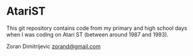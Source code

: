 # AtariST

This git repository contains code from my primary and high school days when
I was coding on Atari ST (between around 1987 and 1993).

Zoran Dimitrijevic <zorand@gmail.com>
